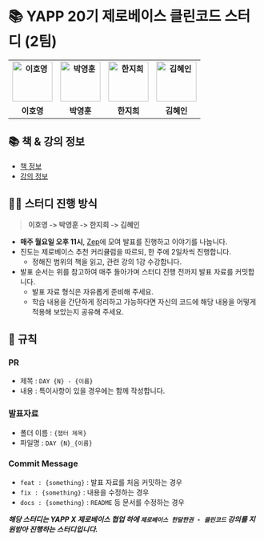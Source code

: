 # :books: YAPP 20기 제로베이스 클린코드 스터디 (2팀)

<div align="center">
  <table style="font-weight : bold">
      <tr>
          <td align="center">
              <a href="https://github.com/llghdud921">                 
                  <img alt="이호영" src="https://avatars.githubusercontent.com/llghdud921" width="80" />            
              </a>
          </td>
          <td align="center">
              <a href="https://github.com/Park-Young-Hun">                 
                  <img alt="박영훈" src="https://avatars.githubusercontent.com/Park-Young-Hun" width="80" />            
              </a>
          </td>
          <td align="center">
              <a href="https://github.com/jihee-dev">                 
                  <img alt="한지희" src="https://avatars.githubusercontent.com/jihee-dev" width="80" />            
              </a>
          </td>
          <td align="center">
              <a href="https://github.com/sdu07024">                 
                  <img alt="김혜인" src="https://avatars.githubusercontent.com/sdu07024" width="80" />            
              </a>
          </td>
      </tr>
      <tr>
          <td align="center">이호영</td>
          <td align="center">박영훈</td>
          <td align="center">한지희</td>
          <td align="center">김혜인</td>
      </tr>
  </table>
</div>

## 📚 책 & 강의 정보
- [책 정보](http://www.yes24.com/Product/Goods/11681152)
- [강의 정보](https://zero-base.co.kr/category_dev_camp/cleancode_1book)

## 🙋‍♀️ 스터디 진행 방식
> **이호영 -> 박영훈 -> 한지희 -> 김혜인**
- **매주 월요일 오후 11시**, [Zep](https://zep.us/play/DElvly)에 모여 발표를 진행하고 이야기를 나눕니다.
- 진도는 제로베이스 추천 커리큘럼을 따르되, 한 주에 2일차씩 진행합니다.
  - 정해진 범위의 책을 읽고, 관련 강의 1강 수강합니다.
- 발표 순서는 위를 참고하여 매주 돌아가며 스터디 진행 전까지 발표 자료를 커밋합니다.
  - 발표 자료 형식은 자유롭게 준비해 주세요.
  - 학습 내용을 간단하게 정리하고 가능하다면 자신의 코드에 해당 내용을 어떻게 적용해 보았는지 공유해 주세요.

## 📕 규칙

### PR
- 제목 : `DAY {N} - {이름}`
- 내용 : 특이사항이 있을 경우에는 함께 작성합니다.

### 발표자료
- 폴더 이름 : `{챕터 제목}`
- 파일명 : `DAY {N}_{이름}`

### Commit Message
- `feat : {something}` : 발표 자료를 처음 커밋하는 경우
- `fix : {something}` : 내용을 수정하는 경우
- `docs : {something}` : `README` 등 문서를 수정하는 경우


***해당 스터디는 YAPP X 제로베이스 협업 하에 `제로베이스 한달한권 - 클린코드` 강의를 지원받아 진행하는 스터디입니다.***

